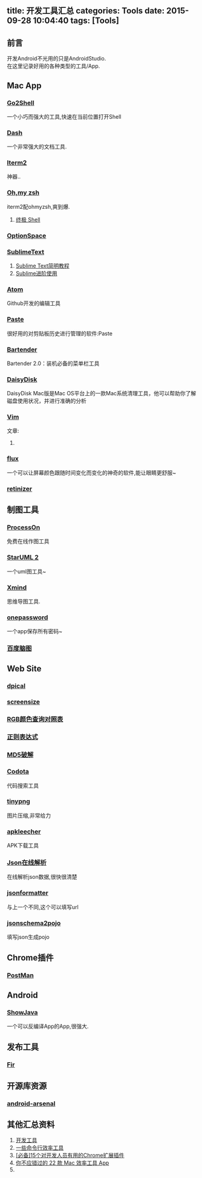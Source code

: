 title: 开发工具汇总
categories: Tools
date: 2015-09-28 10:04:40
tags: [Tools]
---


## 前言

开发Android不光用的只是AndroidStudio.  
在这里记录好用的各种类型的工具/App.  

## Mac App

### [Go2Shell](http://zipzapmac.com/Go2Shell)
一个小巧而强大的工具,快速在当前位置打开Shell
### [Dash](https://kapeli.com/dash)
一个非常强大的文档工具.


### [Iterm2](http://iterm2.com/)
神器..

### [Oh,my zsh](http://ohmyz.sh/)
iterm2配ohmyzsh,爽到爆.  
1. [终极 Shell](http://macshuo.com/?p=676)

<!-- more -->

### [OptionSpace](https://optionspace.co/download/)

### [SublimeText](http://www.sublimetext.com/)    
1. [Sublime Text简明教程
](http://blog.saymagic.cn/2015/01/01/sublime_text_concise_course.html)  
2. [Sublime进阶使用
](http://blog.saymagic.cn/2015/06/20/write-blog-by-sublime.html)  

### [Atom](https://atom.io/docs)
Github开发的编辑工具  

### [Paste](http://bbs.feng.com/read-htm-tid-9943996.html)
很好用的对剪贴板历史进行管理的软件:Paste

### [Bartender](http://www.pc6.com/mac/114699.html)
Bartender 2.0：装机必备的菜单栏工具

### [DaisyDisk](http://www.pc6.com/mac/114134.html)
DaisyDisk Mac版是Mac OS平台上的一款Mac系统清理工具，他可以帮助你了解磁盘使用状况，并进行准确的分析

### [Vim]()
文章:
1. [](http://yuez.me/jiang-ni-de-vim-da-zao-cheng-qing-qiao-qiang-da-de-ide/)

### [flux](https://justgetflux.com/)
一个可以让屏幕颜色跟随时间变化而变化的神奇的软件,能让眼睛更舒服~  

### [retinizer](http://retinizer.mikelpr.com/)

## 制图工具

### [ProcessOn](https://www.processon.com/tour)
免费在线作图工具
### [StarUML 2](http://staruml.io/)
一个uml图工具~  

### [Xmind](http://www.xmind.net/download/mac/)
思维导图工具.  

### [onepassword](https://agilebits.com/onepassword/mac)
一个app保存所有密码~  

### [百度脑图](http://naotu.baidu.com/edit.html)




## Web Site

### [dpical](http://jennift.com/dpical.html)
### [screensize](http://screensiz.es/phone)
### [RGB颜色查询对照表](http://www.114la.com/other/rgb.htm)
### [正则表达式](https://regex101.com/)
### [MD5破解](http://md5ss.sinaapp.com/)
### [Codota](https://www.codota.com/)
代码搜索工具   
### [tinypng](https://tinypng.com/)
图片压缩,非常给力  

### [apkleecher](http://apkleecher.com/)
APK下载工具  

### [Json在线解析](http://json.bloople.net/#_output)
在线解析json数据,很快很清楚  
### [jsonformatter](https://jsonformatter.curiousconcept.com/)
与上一个不同,这个可以填写url  
### [jsonschema2pojo](http://www.jsonschema2pojo.org/)
填写json生成pojo  


## Chrome插件

### [PostMan](http://xiequan.info/postman-%E5%B8%AE%E5%8A%A9%E4%BD%A0%E5%AE%9E%E7%8E%B0%E5%BF%AB%E9%80%9F%E9%AB%98%E6%95%88%E7%9A%84http%E6%A8%A1%E6%8B%9F%E5%92%8Capi%E8%B0%83%E8%AF%95/?hmsr=toutiao.io&utm_medium=toutiao.io&utm_source=toutiao.io)



## Android

### [ShowJava]()
一个可以反编译App的App,很强大.

## 发布工具
### [Fir](http://fir.im/plaza)


## 开源库资源

### [android-arsenal](https://android-arsenal.com/)



## 其他汇总资料
1. [开发工具](http://www.mobdevgroup.com/tools/frontend/)  
2. [一些命令行效率工具](http://wulfric.me/2015/08/zsh/)  
3. [[必备]15个对开发人员有用的Chrome扩展插件](http://info.9iphp.com/15-chrome-extensions-for-developers/)  
4. [你不应错过的 22 款 Mac 效率工具 App](http://toutiao.com/a6236185341524164865/?tt_from=sina&utm_campain=client_share&app=news_article&utm_source=sinaweibo&iid=3428152586&utm_medium=toutiao_ios)  
5.
